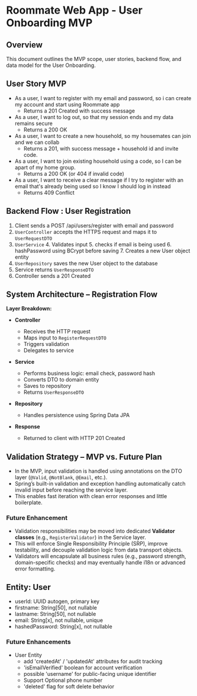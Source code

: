 # Roommate Web App - User Onboarding MVP

## Overview
This document outlines the MVP scope, user stories, backend flow, and data model for the User Onboarding.

## User Story MVP
- As a user, I want to register with my email and password, so i can create my account and start using Roommate app
    - Returns a 201 Created with success message
- As a user, I want to log out, so that my session ends and my data remains secure
    - Returns a 200 OK
- As a user, I want to create a new household, so my housemates can join and we can collab
    - Returns a 201, with success message + household id and invite code.
- As a user, I want to join existing household using a code, so I can be apart of my home group.
    - Returns a 200 OK (or 404 if invalid code)
- As a user, I want to receive a clear message if I try to register with an email that's already being used so I know I should log in instead
    - Returns 409 Conflict

## Backend Flow : User Registration
1. Client sends a POST /api/users/register with email and password
2. `UserController` accepts the HTTPS request and maps it to `UserRequestDTO`
3. `UserService`
   4. Validates input
   5. checks if email is being used
   6. hashPassword using BCrypt before saving
   7. Creates a new User object entity
8. `UserRepository` saves the new User object to the database
9. Service returns `UserResponseDTO`
10. Controller sends a 201 Created

## System Architecture – Registration Flow

**Layer Breakdown:**

- **Controller**
    - Receives the HTTP request
    - Maps input to `RegisterRequestDTO`
    - Triggers validation
    - Delegates to service

- **Service**
    - Performs business logic: email check, password hash
    - Converts DTO to domain entity
    - Saves to repository
    - Returns `UserResponseDTO`

- **Repository**
    - Handles persistence using Spring Data JPA

- **Response**
    - Returned to client with HTTP 201 Created

## Validation Strategy – MVP vs. Future Plan

- In the MVP, input validation is handled using annotations on the DTO layer (`@Valid`, `@NotBlank`, `@Email`, etc.).
- Spring’s built-in validation and exception handling automatically catch invalid input before reaching the service layer.
- This enables fast iteration with clean error responses and little boilerplate.

### Future Enhancement
- Validation responsibilities may be moved into dedicated **Validator classes** (e.g., `RegisterValidator`) in the Service layer.
- This will enforce Single Responsibility Principle (SRP), improve testability, and decouple validation logic from data transport objects.
- Validators will encapsulate all business rules (e.g., password strength, domain-specific checks) and may eventually handle i18n or advanced error formatting.


## Entity: User
- userId: UUID autogen, primary key
- firstname: String[50], not nullable
- lastname: String[50], not nullable
- email: String[x], not nullable, unique
- hashedPassword: String[x], not nullable

### Future Enhancements
- User Entity
  - add 'createdAt' / 'updatedAt' attributes for audit tracking
  - 'isEmailVerified' boolean for account verification
  - possible 'username' for public-facing unique identifier
  - Support Optional phone number
  - 'deleted' flag for soft delete behavior